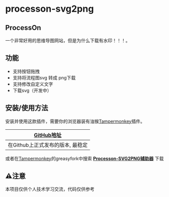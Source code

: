 # processon-svg2png
## ProcessOn
一个非常好用的思维导图网站，但是为什么下载有水印！！！。

## 功能
- 支持按钮拖拽
- 支持将流程图svg 转成 png下载
- 支持修改自定义文字
- 下载svg（开发中）

## 安装/使用方法

安装并使用这款插件，需要你的浏览器装有油猴[Tampermonkey](https://tampermonkey.net/)插件。

| [GitHub地址](https://github.com/Aas-ee/processon-svg2png)| 
| :----------------------------------------------------------: |
|         在Github上正式发布的版本, 最稳定         |  


或者在[Tampermonkey](https://tampermonkey.net/)的greasyfork中搜索 **[Processon-SVG2PNG辅助器](https://greasyfork.org/zh-CN/scripts/503160-processon-svg2png%E8%BE%85%E5%8A%A9%E5%99%A8)** 下载

## ⚠️注意
本项目仅供个人技术学习交流，代码仅供参考
